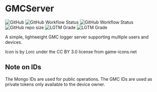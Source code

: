 # GMCServer
![GitHub](https://img.shields.io/github/license/vinceh121/gmcserver)
![GitHub Workflow Status](https://img.shields.io/github/workflow/status/vinceh121/gmcserver/Java%20CI%20with%20Maven?label=Backend%20build)
![GitHub Workflow Status](https://img.shields.io/github/workflow/status/vinceh121/gmcserver/Web%20Build?label=Frontend%20build)
![GitHub repo size](https://img.shields.io/github/repo-size/vinceh121/gmcserver)
![LGTM Grade](https://img.shields.io/lgtm/grade/java/github/vinceh121/gmcserver)
![LGTM Grade](https://img.shields.io/lgtm/grade/javascript/github/vinceh121/gmcserver)

A simple, lightweight GMC logger server supporting multiple users and devices.

Icon is by Lorc under the CC BY 3.0 license from game-icons.net

## Note on IDs

The Mongo IDs are used for public operations.
The GMC IDs are used as private tokens only available to the device owner.
